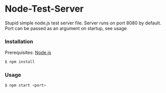 # Node-Test-Server
Stupid simple node.js test server file.
Server runs on port 8080 by default. Port can be passed as an argument on startup, see usage

### Installation

Prerequisites: [Node.js](https://nodejs.org/en/)

``` bash
$ npm install
```

### Usage

``` bash
$ npm start <port>
```
